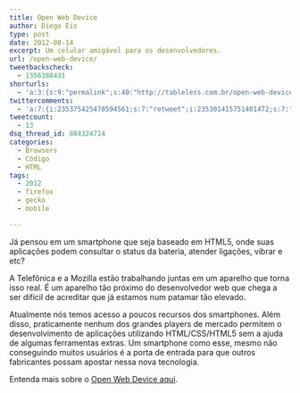 ```yaml
---
title: Open Web Device
author: Diego Eis
type: post
date: 2012-08-14
excerpt: Um celular amigável para os desenvolvedores.
url: /open-web-device/
tweetbackscheck:
  - 1356388431
shorturls:
  - 'a:3:{s:9:"permalink";s:40:"http://tableless.com.br/open-web-device/";s:7:"tinyurl";s:26:"http://tinyurl.com/8nypcx4";s:4:"isgd";s:19:"http://is.gd/Mu5R3p";}'
twittercomments:
  - 'a:7:{i:235375425478594561;s:7:"retweet";i:235301415751401472;s:7:"retweet";i:235220638443388928;s:7:"retweet";i:235209485067640832;s:7:"retweet";i:238275634336501760;s:7:"retweet";i:238275129975664640;s:7:"retweet";i:250671278464319488;s:7:"retweet";}'
tweetcount:
  - 13
dsq_thread_id: 804324714
categories:
  - Browsers
  - Código
  - HTML
tags:
  - 2012
  - firefox
  - gecko
  - mobile

---
```

Já pensou em um smartphone que seja baseado em HTML5, onde suas aplicações podem consultar o status da bateria, atender ligações, vibrar e etc?

A Telefônica e a Mozilla estão trabalhando juntas em um aparelho que torna isso real. É um aparelho tão próximo do desenvolvedor web que chega a ser difícil de acreditar que já estamos num patamar tão elevado. 

Atualmente nós temos acesso a poucos recursos dos smartphones. Além disso, praticamente nenhum dos grandes players de mercado permitem o desenvolvimento de aplicações utilizando HTML/CSS/HTML5 sem a ajuda de algumas ferramentas extras. Um smartphone como esse, mesmo não conseguindo muitos usuários é a porta de entrada para que outros fabricantes possam apostar nessa nova tecnologia.

Entenda mais sobre o [Open Web Device aqui][1].

 [1]: http://www.openwebdevice.com